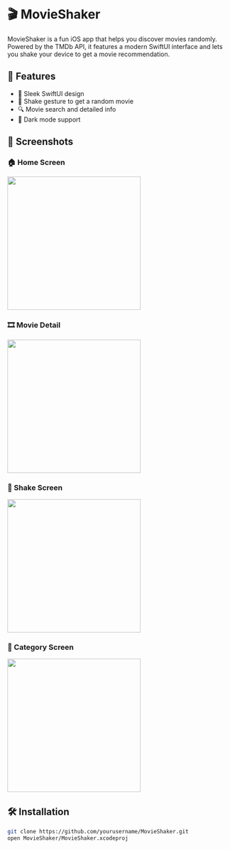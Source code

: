 # 🎬 MovieShaker

MovieShaker is a fun iOS app that helps you discover movies randomly. Powered by the TMDb API, it features a modern SwiftUI interface and lets you shake your device to get a movie recommendation.

## 🚀 Features

- 📱 Sleek SwiftUI design
- 🔄 Shake gesture to get a random movie
- 🔍 Movie search and detailed info
- 🌙 Dark mode support

## 📸 Screenshots

### 🏠 Home Screen
<img src="assets/home.png" width="300" />

### 🎞️ Movie Detail
<img src="assets/detail.png" width="300" />

### 🔎 Shake Screen
<img src="assets/shake.png" width="300" />

### 🔎 Category Screen
<img src="assets/category.png" width="300" />

## 🛠️ Installation

```bash
git clone https://github.com/yourusername/MovieShaker.git
open MovieShaker/MovieShaker.xcodeproj
